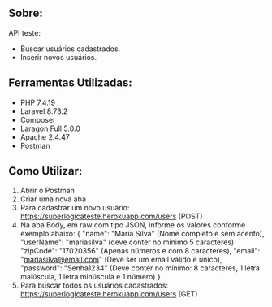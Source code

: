 ## Sobre:

API teste:
- Buscar usuários cadastrados.
- Inserir novos usuários.

## Ferramentas Utilizadas:

- PHP 7.4.19 
- Laravel 8.73.2
- Composer
- Laragon Full 5.0.0
- Apache 2.4.47
- Postman


## Como Utilizar:

01. Abrir o Postman
02. Criar uma nova aba 
03. Para cadastrar um novo usuário: https://superlogicateste.herokuapp.com/users (POST)
04. Na aba Body, em raw com tipo JSON, informe os valores conforme exemplo abaixo:
    {
        "name": "Maria Silva"    (Nome completo e sem acento),
        "userName": "mariasilva" (deve conter no mínimo 5 caracteres)
        "zipCode": "17020356"    (Apenas números e com 8 caracteres),
        "email": "mariasilva@email.com" (Deve ser um email válido e único),
        "password": "Senha1234" (Deve conter no mínimo: 8 caracteres, 1 letra maiúscula, 1 letra minúscula e 1 número)
    }
05. Para buscar todos os usuários cadastrados: https://superlogicateste.herokuapp.com/users (GET)